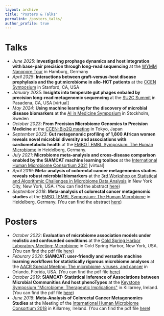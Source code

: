 ```yaml
---
layout: archive
title: "Posters & Talks"
permalink: /posters_talks/
author_profile: true
---
```


# Talks

- _June 2025_: __Investigating prophage dynamics and host integration with base-pair precision through long-read sequencing__ at the [WYMM Nanopore Tour](https://nanoporetech.com/about/events/nanopore-days/wymm-tour-hamburg) in Hamburg, Germany
- _April 2025_: __Interactions between graft-versus-host disease prophylaxis and the gut microbiome in allo-HCT patients__ at the [CCEN Symposium](https://cancerconvergence.org/) in Stanford, CA, USA
- _January 2025_: __Insights into temperate gut phages enbaled by precision long-read metagenomic sequencing__ at the [SU2C Summit](https://fundraise.standuptocancer.org/) in Pasadena, CA, USA [virtual]
- _May 2024_: __Using machine learning for the discovery of microbial disease biomarkers__ at the [AI in Medicine Symposium](https://news.ki.se/media/144402/download) in Stockholm, Sweden
- _October 2023_: __From Precision Microbiome Genomics to Precision Medicine__ at the [CCEN-Bio2Q meeting](https://bio2q.keio.ac.jp/news/ccen-bio2q-meeting/) in Tokyo, Japan
- _September 2023_:  __Gut metagenomic profiling of 1,800 African women reveals novel microbial diversity and associations with cardiometabolic health__ at the [EMBO \| EMBL Symposium: The Human Microbiome](https://www.embl.org/about/info/course-and-conference-office/events/ees23-08/) in Heidelberg, Germany.
- _July 2021_: __Microbiome meta-analysis and cross-disease comparison enabled by the SIAMCAT machine learning toolbox__ at the [International Human Microbiome Consortium 2021](ihmc2021.com) [virtual]
- _April 2019_:  __Meta-analysis of colorectal cancer metagenomics studies reveals robust microbial biomarkers__ at the [3rd Workshop on Statistical and Algorithmic Challenges in Microbiome Data Analysis](https://www.simonsfoundation.org/event/3rd-workshop-on-statistical-and-algorithmic-challenges-in-microbiome-data-analysis/) in New York City, New York, USA. (You can find the abstract [here](https://github.com/jakob-wirbel/jakob-wirbel.github.io/blob/master/files/2019-04-01_talk_sacmda.md))
- _September 2018_: __Meta-analysis of colorectal cancer metagenomic studies__ at the [EMBO \| EMBL Symposium: The Human Microbiome](https://www.embo-embl-symposia.org/symposia/2018/EES18-09/) in Heidelberg, Germany. (You can find the abstract [here](https://github.com/jakob-wirbel/jakob-wirbel.github.io/blob/master/files/2018-09-17_talk_embl.md))


# Posters

- _October 2022_: __Evaluation of microbiome association models under realistic and confounded conditions__ at the [Cold Spring Harbor Laboratory Meeting: Microbiome](https://meetings.cshl.edu/meetings.aspx?meet=biome&year=22) in Cold Spring Harbor, New York, USA. (You can find the pdf file [here](https://github.com/jakob-wirbel/jakob-wirbel.github.io/blob/master/files/2022-10_poster_cshl.pdf))
- _Feburary 2020_: __SIAMCAT: user-friendly and versatile machine learning workflows for statistically rigorous microbiome analyses__ at the [AACR Special Meeting: The microbiome, viruses, and cancer](https://www.aacr.org/meeting/microbiome-2020/) in Orlando, Florida, USA. (You can find the pdf file [here](https://github.com/jakob-wirbel/jakob-wirbel.github.io/blob/master/files/2020-02_poster_aacr.pdf))
- _October 2019_:  __SIAMCAT: Statistical Inference of Associations between Microbial Communities And host phenoTypes__ at the [Keystone Symposium "Microbiome: Therapeutic Implications"](https://www.keystonesymposia.org/index.cfm?e=web.Meeting.Program&meetingid=1696) in Killarney, Ireland. (You can find the pdf file [here](https://github.com/jakob-wirbel/jakob-wirbel.github.io/blob/master/files/2019-10_poster_keystone.pdf))
- _June 2018_: __Meta-Analysis of Colorectal Cancer Metagenomics Studies__ at the Meeting of the [International Human Microbiome Consortium 2018](http://apc.ucc.ie/ihmc-2018/) in Killarney, Ireland. (You can find the pdf file [here](https://github.com/jakob-wirbel/jakob-wirbel.github.io/blob/master/files/2018-06_poster_ihmc.pdf))
